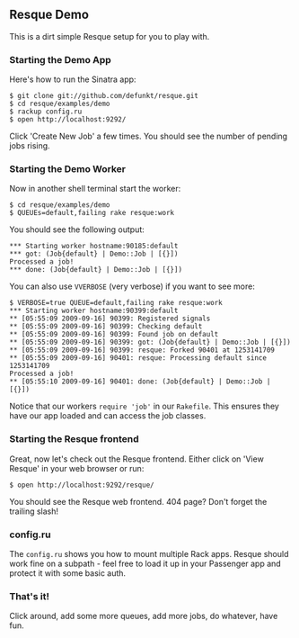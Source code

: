 Resque Demo
-----------

This is a dirt simple Resque setup for you to play with.


### Starting the Demo App

Here's how to run the Sinatra app:

    $ git clone git://github.com/defunkt/resque.git
    $ cd resque/examples/demo
    $ rackup config.ru
    $ open http://localhost:9292/

Click 'Create New Job' a few times. You should see the number of
pending jobs rising.
  

### Starting the Demo Worker

Now in another shell terminal start the worker:

    $ cd resque/examples/demo
    $ QUEUEs=default,failing rake resque:work

You should see the following output:

    *** Starting worker hostname:90185:default
    *** got: (Job{default} | Demo::Job | [{}])
    Processed a job!
    *** done: (Job{default} | Demo::Job | [{}])

You can also use `VVERBOSE` (very verbose) if you want to see more:

    $ VERBOSE=true QUEUE=default,failing rake resque:work
    *** Starting worker hostname:90399:default
    ** [05:55:09 2009-09-16] 90399: Registered signals
    ** [05:55:09 2009-09-16] 90399: Checking default
    ** [05:55:09 2009-09-16] 90399: Found job on default
    ** [05:55:09 2009-09-16] 90399: got: (Job{default} | Demo::Job | [{}])
    ** [05:55:09 2009-09-16] 90399: resque: Forked 90401 at 1253141709
    ** [05:55:09 2009-09-16] 90401: resque: Processing default since 1253141709
    Processed a job!
    ** [05:55:10 2009-09-16] 90401: done: (Job{default} | Demo::Job | [{}])

Notice that our workers `require 'job'` in our `Rakefile`. This
ensures they have our app loaded and can access the job classes.


### Starting the Resque frontend

Great, now let's check out the Resque frontend. Either click on 'View
Resque' in your web browser or run:

    $ open http://localhost:9292/resque/

You should see the Resque web frontend. 404 page? Don't forget the
trailing slash!


### config.ru

The `config.ru` shows you how to mount multiple Rack apps. Resque
should work fine on a subpath - feel free to load it up in your
Passenger app and protect it with some basic auth.


### That's it!

Click around, add some more queues, add more jobs, do whatever, have fun.
